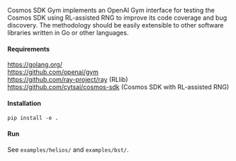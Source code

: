 Cosmos SDK Gym implements an OpenAI Gym interface for testing the Cosmos SDK using RL-assisted RNG to improve its code coverage and bug discovery. The methodology should be easily extensible to other software libraries written in Go or other languages.

#### Requirements
https://golang.org/ \
https://github.com/openai/gym \
https://github.com/ray-project/ray (RLlib) \
https://github.com/cytsai/cosmos-sdk (Cosmos SDK with RL-assisted RNG)

#### Installation
`pip install -e .`

#### Run
See `examples/helios/` and `examples/bst/`.
